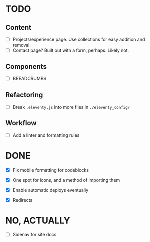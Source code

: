 # TODO

## Content
- [ ] Projects/experience page. Use collections for easy addition and removal.
- [ ] Contact page? Built out with a form, perhaps. Likely not.

## Components
- [ ] BREADCRUMBS

## Refactoring
- [ ] Break `.eleventy.js` into more files in `./eleventy_config/`

## Workflow
- [ ] Add a linter and formatting rules


# DONE
- [x] Fix mobile formatting for codeblocks
- [x] One spot for icons, and a method of importing them
- [x] Enable automatic deploys eventually
- [x] Redirects


# NO, ACTUALLY
- [ ] Sidenav for site docs
